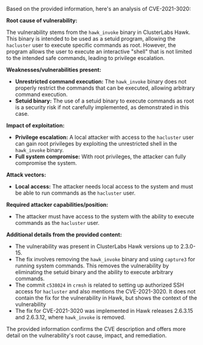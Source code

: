 Based on the provided information, here's an analysis of CVE-2021-3020:

**Root cause of vulnerability:**

The vulnerability stems from the `hawk_invoke` binary in ClusterLabs Hawk. This binary is intended to be used as a setuid program, allowing the `hacluster` user to execute specific commands as root. However, the program allows the user to execute an interactive "shell" that is not limited to the intended safe commands, leading to privilege escalation.

**Weaknesses/vulnerabilities present:**

*   **Unrestricted command execution:** The `hawk_invoke` binary does not properly restrict the commands that can be executed, allowing arbitrary command execution.
*   **Setuid binary:** The use of a setuid binary to execute commands as root is a security risk if not carefully implemented, as demonstrated in this case.

**Impact of exploitation:**

*   **Privilege escalation:** A local attacker with access to the `hacluster` user can gain root privileges by exploiting the unrestricted shell in the `hawk_invoke` binary.
*   **Full system compromise:** With root privileges, the attacker can fully compromise the system.

**Attack vectors:**

*   **Local access:** The attacker needs local access to the system and must be able to run commands as the `hacluster` user.

**Required attacker capabilities/position:**

*   The attacker must have access to the system with the ability to execute commands as the `hacluster` user.

**Additional details from the provided content:**

*   The vulnerability was present in ClusterLabs Hawk versions up to 2.3.0-15.
*   The fix involves removing the `hawk_invoke` binary and using `capture3` for running system commands. This removes the vulnerability by eliminating the setuid binary and the ability to execute arbitrary commands.
*   The commit `c538024` in `crmsh` is related to setting up authorized SSH access for `hacluster` and also mentions the CVE-2021-3020. It does not contain the fix for the vulnerability in Hawk, but shows the context of the vulnerability
*   The fix for CVE-2021-3020 was implemented in Hawk releases 2.6.3.15 and 2.6.3.12, where `hawk_invoke` is removed.

The provided information confirms the CVE description and offers more detail on the vulnerability's root cause, impact, and remediation.
